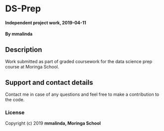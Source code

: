 # DS-Prep
#### Independent project work, 2019-04-11
#### By **mmalinda**
## Description
Work submitted as part of graded coursework for the data science prep course at Moringa School.
## Support and contact details
Contact me in case of any questions and feel free to make a contribution to the code.
### License
Copyright (c) 2019 **mmalinda, Moringa School**
